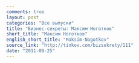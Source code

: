```yaml
---
comments: true
layout: post
categories: "Все выпуски"
title: "Бизнес-секреты: Максим Ноготков"
short_title: "Максим Ноготков"
english_short_title: "Maksim-Nogotkov"
source_link: "http://tinkov.com/bizsekrety/111"
date: "2011-09-25"
---
```

